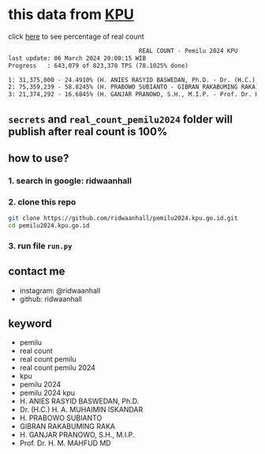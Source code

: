 # this data from [KPU](https://pemilu2024.kpu.go.id/)

click [here](https://ridwaanhall.github.io/pemilu2024.kpu.go.id/) to see percentage of real count 

```txt
                                     REAL COUNT - Pemilu 2024 KPU
last update: 06 March 2024 20:00:15 WIB
Progress   : 643,079 of 823,378 TPS (78.1025% done)

1: 31,375,000 - 24.4910% (H. ANIES RASYID BASWEDAN, Ph.D. - Dr. (H.C.) H. A. MUHAIMIN ISKANDAR)
2: 75,359,239 - 58.8245% (H. PRABOWO SUBIANTO - GIBRAN RAKABUMING RAKA)
3: 21,374,292 - 16.6845% (H. GANJAR PRANOWO, S.H., M.I.P. - Prof. Dr. H. M. MAHFUD MD)
```

## `secrets` and `real_count_pemilu2024` folder will publish after real count is 100%

## how to use?

### 1. search in google: ridwaanhall

### 2. clone this repo

```bash
git clone https://github.com/ridwaanhall/pemilu2024.kpu.go.id.git
cd pemilu2024.kpu.go.id
```

### 3. run file `run.py`

## contact me

- instagram: @ridwaanhall
- github: ridwaanhall

## keyword

- pemilu
- real count
- real count pemilu
- real count pemilu 2024
- kpu
- pemilu 2024
- pemilu 2024 kpu
- H. ANIES RASYID BASWEDAN, Ph.D.
- Dr. (H.C.) H. A. MUHAIMIN ISKANDAR
- H. PRABOWO SUBIANTO
- GIBRAN RAKABUMING RAKA
- H. GANJAR PRANOWO, S.H., M.I.P.
- Prof. Dr. H. M. MAHFUD MD
